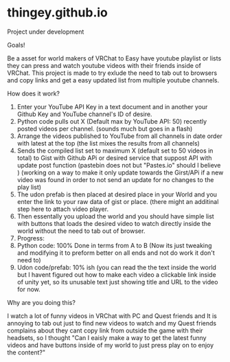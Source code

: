 # thingey.github.io

Project under development

Goals!

Be a asset for world makers of VRChat to Easy have youtube playlist or lists they can press and watch youtube videos with their friends inside of VRChat.
This project is made to try exlude the need to tab out to browsers and copy links and get a easy updated list from multiple youtube channels.

How does it work?

1. Enter your YouTube API Key in a text document and in another your Github Key and YouTube channel's ID of desire. 
2. Python code pulls out X (Default max by YouTube API: 50) recently posted videos per channel. (sounds much but goes in a flash)
3. Arrange the videos published to YouTube from all channels in date order with latest at the top (the list mixes the results from all channels)
4. Sends the compiled list set to maximum X (default set to 50 videos in total) to Gist with Github APi or desired service that suppost API with update post function (pastebin does not but "Pastes.io" should I believe )
(working on a way to make it only update towards the Girst/APi if a new video was found in order to not send an update for no changes to the play list)
5. The udon prefab is then placed at desired place in your World and you enter the link to your raw data of gist or place. (there might an additinal step here to attach video player.
6. Then essentally you upload the world and you should have simple list with buttons that loads the desired video to watch directly inside the world without the need to tab out of browser.
7. Progress:
8. Python code: 100% Done in terms from A to B (Now its just tweaking and modifying it to preform better on all ends and not do work it don't need to)
8. Udon code/prefab: 10% ish (you can read the the text inside the world but I havent figured out how to make each video a clickable link inside of unity yet, so its unusable text just showing title and URL to the video for now.

Why are you doing this?

I watch a lot of funny videos in VRChat with PC and Quest friends and It is annoying to tab out just to find new videos to watch and my Quest friends complains about they cant copy link from outside the game with their headsets, so I thought "Can I eaisly make a way to get the latest funny videos and have buttons inside of my world to just press play on to enjoy the content?"
